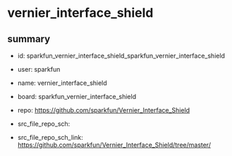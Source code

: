 # vernier_interface_shield
 
## summary 
* id: sparkfun_vernier_interface_shield_sparkfun_vernier_interface_shield
* user: sparkfun
* name: vernier_interface_shield
* board: sparkfun_vernier_interface_shield
* repo: https://github.com/sparkfun/Vernier_Interface_Shield



* src_file_repo_sch: 
* src_file_repo_sch_link: https://github.com/sparkfun/Vernier_Interface_Shield/tree/master/




